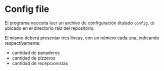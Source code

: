 # Config file
El programa necesita leer un archivo de configuración titulado `config.cb` ubicado en el directorio raíz del repositorio.

El mismo deberá presentar tres líneas, con un número cada una, indicando respectivamente:
- cantidad de panaderos
- cantidad de pizzeros
- cantidad de recepcionistas

